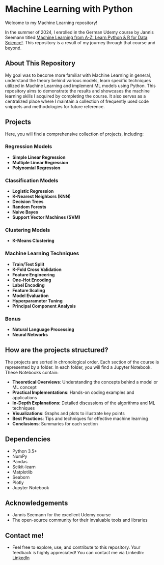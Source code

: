 # Machine Learning with Python

Welcome to my Machine Learning repository!

In the summer of 2024, I enrolled in the German Udemy course by Jannis Seemann titled [Machine Learning from A-Z: Learn Python & R for Data Science!](https://www.udemy.com/course/machine-learning-komplett/). This repository is a result of my journey through that course and beyond.

## About This Repository

My goal was to become more familiar with Machine Learning in general, understand the theory behind various models, learn specific techniques utilized in Machine Learning and implement ML models using Python. This repository aims to demonstrate the results and showcases the machine learning skills I acquired by completing the course. It also serves as a centralized place where I maintain a collection of frequently used code snippets and methodologies for future reference.

## Projects

Here, you will find a comprehensive collection of projects, including:

### Regression Models
- **Simple Linear Regression**
- **Multiple Linear Regression**
- **Polynomial Regression**

### Classification Models
- **Logistic Regression**
- **K-Nearest Neighbors (KNN)**
- **Decision Trees**
- **Random Forests**
- **Naive Bayes**
- **Support Vector Machines (SVM)**

### Clustering Models
- **K-Means Clustering**

### Machine Learning Techniques

- **Train/Test Split**
- **K-Fold Cross Validation**
- **Feature Engineering**
- **One-Hot Encoding**
- **Label Encoding**
- **Feature Scaling**
- **Model Evaluation**
- **Hyperparameter Tuning**
- **Principal Component Analysis**

### Bonus
- **Natural Language Processing**
- **Neural Networks**

## How are the projects structured?

The projects are sorted in chronological order. Each section of the course is represented by a folder. In each folder, you will find a Jupyter Notebook. These Notebooks contain:

- **Theoretical Overviews**: Understanding the concepts behind a model or ML concept
- **Practical Implementations**: Hands-on coding examples and applications
- **In-Depth Explanations**: Detailed discussions of the algorithms and ML techniques
- **Visualizations**: Graphs and plots to illustrate key points
- **Best Practices**: Tips and techniques for effective machine learning
- **Conclusions**: Summaries for each section

## Dependencies

- Python 3.5+
- NumPy
- Pandas
- Scikit-learn
- Matplotlib
- Seaborn
- Plotly
- Jupyter Notebook

## Acknowledgements

- Jannis Seemann for the excellent Udemy course
- The open-source community for their invaluable tools and libraries

## Contact me!

- Feel free to explore, use, and contribute to this repository. Your feedback is highly appreciated! You can contact me via LinkedIn: [LinkedIn](https://www.linkedin.com/in/denis-garibovic/)
